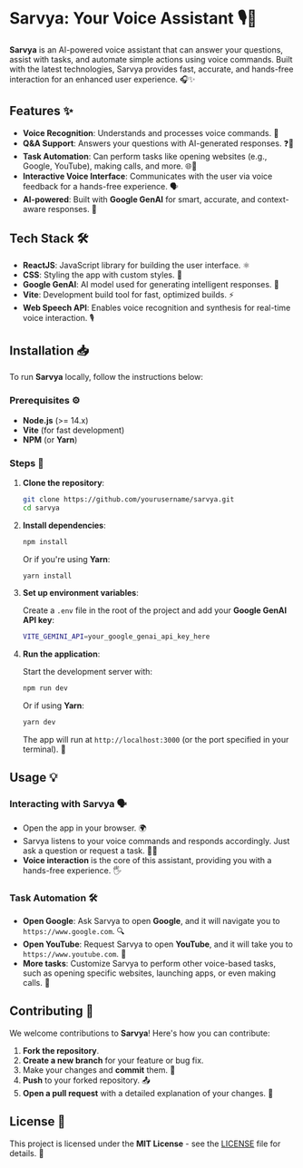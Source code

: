 # Sarvya: Your Voice Assistant 🎙️🤖

**Sarvya** is an AI-powered voice assistant that can answer your questions, assist with tasks, and automate simple actions using voice commands. Built with the latest technologies, Sarvya provides fast, accurate, and hands-free interaction for an enhanced user experience. 🎧✨

## Features ✨

- **Voice Recognition**: Understands and processes voice commands. 🎤
- **Q&A Support**: Answers your questions with AI-generated responses. ❓💬
- **Task Automation**: Can perform tasks like opening websites (e.g., Google, YouTube), making calls, and more. 🌐🔧
- **Interactive Voice Interface**: Communicates with the user via voice feedback for a hands-free experience. 🗣️
- **AI-powered**: Built with **Google GenAI** for smart, accurate, and context-aware responses. 🤖

## Tech Stack 🛠️

- **ReactJS**: JavaScript library for building the user interface. ⚛️
- **CSS**: Styling the app with custom styles. 🎨
- **Google GenAI**: AI model used for generating intelligent responses. 🧠
- **Vite**: Development build tool for fast, optimized builds. ⚡
- **Web Speech API**: Enables voice recognition and synthesis for real-time voice interaction. 🎙️

## Installation 📥

To run **Sarvya** locally, follow the instructions below:

### Prerequisites ⚙️

- **Node.js** (>= 14.x)
- **Vite** (for fast development)
- **NPM** (or **Yarn**)

### Steps 🔽

1. **Clone the repository**:

   ```bash
   git clone https://github.com/yourusername/sarvya.git
   cd sarvya
   ```

2. **Install dependencies**:

   ```bash
   npm install
   ```

   Or if you're using **Yarn**:

   ```bash
   yarn install
   ```

3. **Set up environment variables**:

   Create a `.env` file in the root of the project and add your **Google GenAI API key**:

   ```bash
   VITE_GEMINI_API=your_google_genai_api_key_here
   ```

4. **Run the application**:

   Start the development server with:

   ```bash
   npm run dev
   ```

   Or if using **Yarn**:

   ```bash
   yarn dev
   ```

   The app will run at `http://localhost:3000` (or the port specified in your terminal). 🚀

## Usage 💡

### Interacting with Sarvya 🗣️

- Open the app in your browser. 🌍
- Sarvya listens to your voice commands and responds accordingly. Just ask a question or request a task. 🎤🤖
- **Voice interaction** is the core of this assistant, providing you with a hands-free experience. 🖐️

### Task Automation 🛠️

- **Open Google**: Ask Sarvya to open **Google**, and it will navigate you to `https://www.google.com`. 🔍
- **Open YouTube**: Request Sarvya to open **YouTube**, and it will take you to `https://www.youtube.com`. 🎥
- **More tasks**: Customize Sarvya to perform other voice-based tasks, such as opening specific websites, launching apps, or even making calls. 📱

## Contributing 🤝

We welcome contributions to **Sarvya**! Here's how you can contribute:

1. **Fork the repository**.
2. **Create a new branch** for your feature or bug fix.
3. Make your changes and **commit** them. 🔄
4. **Push** to your forked repository. 📤
5. **Open a pull request** with a detailed explanation of your changes. 🔧

## License 📜

This project is licensed under the **MIT License** - see the [LICENSE](LICENSE) file for details. 📂
